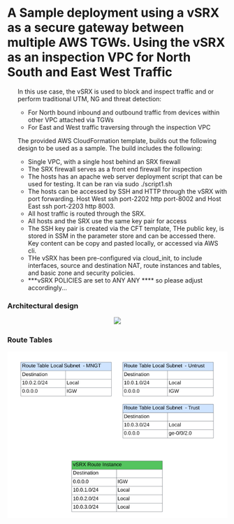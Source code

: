 # A Sample deployment using a vSRX as a secure gateway between multiple AWS TGWs. Using the vSRX as an inspection VPC for North South and East West Traffic 

<ul>
In this use case, the vSRX is used to block and inspect traffic and or perform traditional UTM, NG and threat detection:

* For North bound inbound and outbound traffic from devices within other VPC attached via TGWs
* For East and West traffic traversing through the inspection VPC
</ul>
<ul>

The provided AWS CloudFormation template, builds out the following design to be used as a sample.
The build includes the following:
* Single VPC, with a single host behind an SRX firewall 
* The SRX firewall serves as a front end firewall for inspection
* The hosts has an apache web server deployment script that can be used for testing. It can be ran via sudo ./script1.sh
* The hosts can be accessed by SSH and HTTP through the vSRX with port forwarding. Host West ssh port-2202 http port-8002 and Host East ssh port-2203 http 8003.   
* All host traffic is routed through the SRX.
* All hosts and the SRX use the same key pair for access
* The SSH key pair is created via the CFT template,  THe public key, is stored in SSM in the parameter store and can be accessed there. Key content can be copy and pasted locally, or accessed via AWS cli. 
* THe vSRX has been pre-configured via cloud_init, to include interfaces, source and destination NAT, route instances and tables, and basic zone and security policies. 
*    ***vSRX POLICIES are set to ANY ANY **** so please adjust accordingly...   
    

</ul>

<h3> Architectural design  </h3>
<p align="center">
<img src="./png/.png" width="1000"/></center>
</p>

<h3> Route Tables  </h3>
<p align="center">
<img src="./png/routes.png" width="1000"/></center>
</p>









